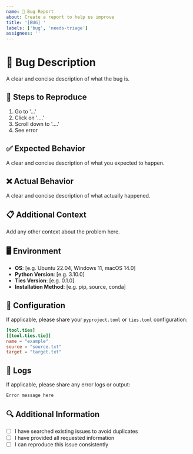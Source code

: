 ```yaml
---
name: 🐛 Bug Report
about: Create a report to help us improve
title: '[BUG] '
labels: ['bug', 'needs-triage']
assignees: ''
---
```


# 🐛 Bug Description

A clear and concise description of what the bug is.

## 🔄 Steps to Reproduce

1. Go to '...'
2. Click on '....'
3. Scroll down to '....'
4. See error

## ✅ Expected Behavior

A clear and concise description of what you expected to happen.

## ❌ Actual Behavior

A clear and concise description of what actually happened.

## 📋 Additional Context

Add any other context about the problem here.

## 🖥️ Environment

- **OS**: [e.g. Ubuntu 22.04, Windows 11, macOS 14.0]
- **Python Version**: [e.g. 3.10.0]
- **Ties Version**: [e.g. 0.1.0]
- **Installation Method**: [e.g. pip, source, conda]

## 📁 Configuration

If applicable, please share your `pyproject.toml` or `ties.toml` configuration:

```toml
[tool.ties]
[[tool.ties.tie]]
name = "example"
source = "source.txt"
target = "target.txt"
```

## 📝 Logs

If applicable, please share any error logs or output:

```text
Error message here
```

## 🔍 Additional Information

- [ ] I have searched existing issues to avoid duplicates
- [ ] I have provided all requested information
- [ ] I can reproduce this issue consistently
